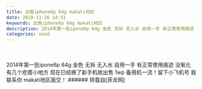 ```yaml
---
title: 出售iphone6p 64g makati地区
date: 2018-11-26 14:31
keywords: 出售iphone6p 64g makati地区
description: 2014年第一批ipone6p 64g 金色 无拆 无入水 自用一手 有正常使用痕迹 没氧化 有几个疙瘩小地方 现在已经换了新手机故出售 1wp 备用机一流！留下小飞机号 我联系你 makati地区面交！
categories: used
---
```

<td class="t_f" id="postmessage_2357238">

<br/>
<br/>
2014年第一批ipone6p 64g 金色 无拆 无入水 自用一手 有正常使用痕迹 没氧化 有几个疙瘩小地方 现在已经换了新手机故出售 1wp 备用机一流！留下小飞机号 我联系你 makati地区面交！</td>
###### 转载自[菲龙网]
